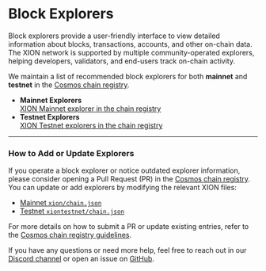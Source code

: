 # Block Explorers

Block explorers provide a user-friendly interface to view detailed information about blocks, transactions, accounts, and other on-chain data. The XION network is supported by multiple community-operated explorers, helping developers, validators, and end-users track on-chain activity.

We maintain a list of recommended block explorers for both **mainnet** and **testnet** in the [Cosmos chain registry](https://github.com/cosmos/chain-registry).

* **Mainnet Explorers**\
  [XION Mainnet explorer in the chain registry](https://github.com/cosmos/chain-registry/blob/master/xion/chain.json#L226-L257)
* **Testnet Explorers**\
  [XION Testnet explorers in the chain registry](https://github.com/cosmos/chain-registry/blob/master/testnets/xiontestnet/chain.json#L184-L202)

***

### How to Add or Update Explorers

If you operate a block explorer or notice outdated explorer information, please consider opening a Pull Request (PR) in the [Cosmos chain registry](https://github.com/cosmos/chain-registry). You can update or add explorers by modifying the relevant XION files:

* [Mainnet `xion/chain.json`](https://github.com/cosmos/chain-registry/blob/master/xion/chain.json)
* [Testnet `xiontestnet/chain.json`](https://github.com/cosmos/chain-registry/blob/master/testnets/xiontestnet/chain.json)

For more details on how to submit a PR or update existing entries, refer to the [Cosmos chain registry guidelines](https://github.com/cosmos/chain-registry#contributing).



If you have any questions or need more help, feel free to reach out in our [Discord channel](https://discord.gg/...) or open an issue on [GitHub](https://github.com/burnt-labs/xion).
